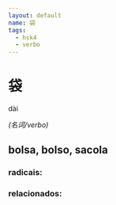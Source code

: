 ```yaml
--- 
layout: default
name: 袋 
tags: 
  - hsk4
  - verbo
--- 
```

# 袋 
dài  
 
*(名词/verbo)*  
## bolsa, bolso, sacola 
### radicais: 
### relacionados: 
